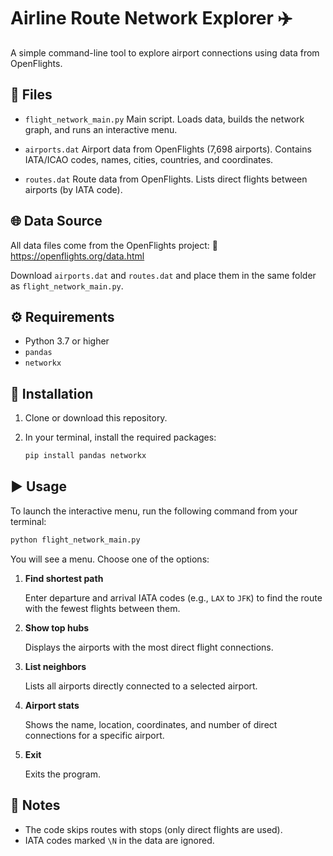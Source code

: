# Airline Route Network Explorer ✈️

A simple command-line tool to explore airport connections using data from OpenFlights.

## 📁 Files

- `flight_network_main.py`
  Main script. Loads data, builds the network graph, and runs an interactive menu.

- `airports.dat`
  Airport data from OpenFlights (7,698 airports). Contains IATA/ICAO codes, names, cities, countries, and coordinates.

- `routes.dat`
  Route data from OpenFlights. Lists direct flights between airports (by IATA code).

## 🌐 Data Source

All data files come from the OpenFlights project:
🔗 https://openflights.org/data.html

Download `airports.dat` and `routes.dat` and place them in the same folder as `flight_network_main.py`.

## ⚙️ Requirements

- Python 3.7 or higher
- `pandas`
- `networkx`

## 🚀 Installation

1. Clone or download this repository.
2. In your terminal, install the required packages:

   ```bash
   pip install pandas networkx
   ```

## ▶️ Usage

To launch the interactive menu, run the following command from your terminal:

   ```bash
   python flight_network_main.py
   ```

You will see a menu. Choose one of the options:
1. **Find shortest path**

    Enter departure and arrival IATA codes (e.g., `LAX` to `JFK`) to find the route with the fewest flights between them.

2. **Show top hubs**

    Displays the airports with the most direct flight connections.

3. **List neighbors**

    Lists all airports directly connected to a selected airport.

4. **Airport stats**

    Shows the name, location, coordinates, and number of direct connections for a specific airport.

5. **Exit**

    Exits the program.

## 📝 Notes
- The code skips routes with stops (only direct flights are used).
- IATA codes marked `\N` in the data are ignored.
